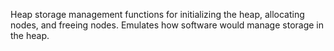 Heap storage management functions for initializing the heap, allocating nodes, and freeing nodes. Emulates how software would manage storage in the heap.